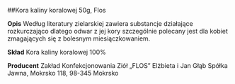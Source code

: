##Kora kaliny koralowej 50g, Flos

**Opis** Według literatury zielarskiej zawiera substancje działające rozkurczająco dlatego odwar z jej kory szczególnie polecany jest dla kobiet zmagających się z bolesnym miesiączkowaniem. 

**Skład** Kora kaliny koralowej 100%

**Producent** Zakład Konfekcjonowania Ziół „FLOS” Elżbieta i Jan Głąb Spółka Jawna, Mokrsko 118, 98-345 Mokrsko